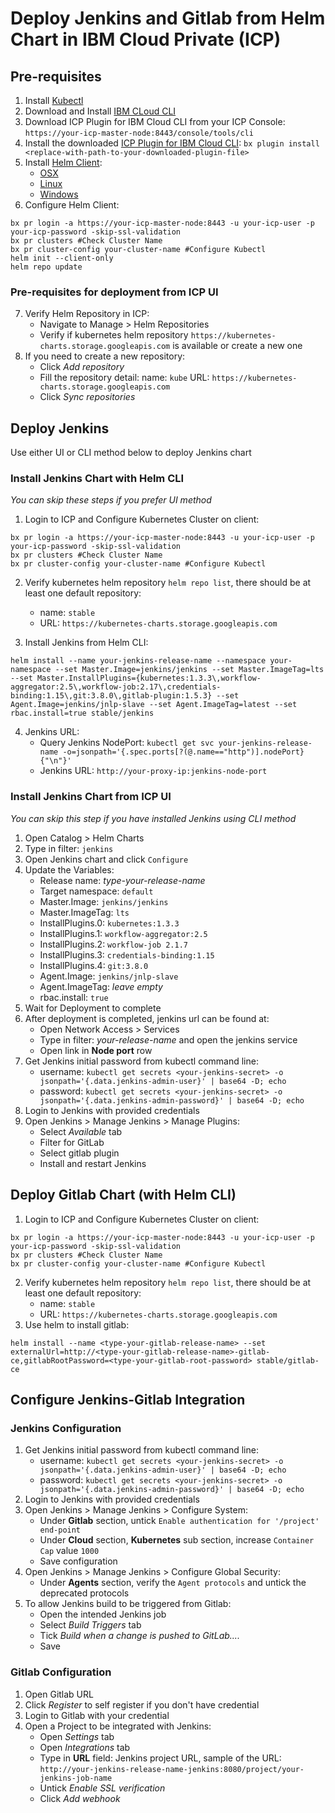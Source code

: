 # Deploy Jenkins and Gitlab from Helm Chart in IBM Cloud Private (ICP)
## Pre-requisites
1. Install [Kubectl](https://kubernetes.io/docs/tasks/tools/install-kubectl/)
2. Download and Install [IBM CLoud CLI](https://console.bluemix.net/docs/cli/reference/bluemix_cli/all_versions.html)
3. Download ICP Plugin for IBM Cloud CLI from your ICP Console: `https://your-icp-master-node:8443/console/tools/cli`
4. Install the downloaded [ICP Plugin for IBM Cloud CLI](https://www.ibm.com/support/knowledgecenter/SSBS6K_2.1.0/manage_cluster/install_cli.html):
`bx plugin install <replace-with-path-to-your-downloaded-plugin-file>`
5. Install [Helm Client](https://github.com/kubernetes/helm):
   - [OSX](https://kubernetes-helm.storage.googleapis.com/helm-v2.7.2-darwin-amd64.tar.gz)
   - [Linux](https://kubernetes-helm.storage.googleapis.com/helm-v2.7.2-linux-amd64.tar.gz)
   - [Windows](https://kubernetes-helm.storage.googleapis.com/helm-v2.7.2-windows-amd64.tar.gz)
6. Configure Helm Client:
```
bx pr login -a https://your-icp-master-node:8443 -u your-icp-user -p your-icp-password -skip-ssl-validation
bx pr clusters #Check Cluster Name
bx pr cluster-config your-cluster-name #Configure Kubectl
helm init --client-only
helm repo update
```
### Pre-requisites for deployment from ICP UI
7. Verify Helm Repository in ICP:
   - Navigate to Manage > Helm Repositories
   - Verify if kubernetes helm repository `https://kubernetes-charts.storage.googleapis.com` is available or create a new one
8. If you need to create a new repository:
   - Click *Add repository*
   - Fill the repository detail:
     name: `kube`
     URL: `https://kubernetes-charts.storage.googleapis.com`
   - Click *Sync repositories*
## Deploy Jenkins
Use either UI or CLI method below to deploy Jenkins chart
### Install Jenkins Chart with Helm CLI
*You can skip these steps if you prefer UI method*
1. Login to ICP and Configure Kubernetes Cluster on client:
```
bx pr login -a https://your-icp-master-node:8443 -u your-icp-user -p your-icp-password -skip-ssl-validation
bx pr clusters #Check Cluster Name
bx pr cluster-config your-cluster-name #Configure Kubectl
```
2. Verify kubernetes helm repository `helm repo list`, there should be at least one default repository:
   - name: `stable`
   - URL: `https://kubernetes-charts.storage.googleapis.com`

3. Install Jenkins from Helm CLI:
```
helm install --name your-jenkins-release-name --namespace your-namespace --set Master.Image=jenkins/jenkins --set Master.ImageTag=lts --set Master.InstallPlugins={kubernetes:1.3.3\,workflow-aggregator:2.5\,workflow-job:2.17\,credentials-binding:1.15\,git:3.8.0\,gitlab-plugin:1.5.3} --set Agent.Image=jenkins/jnlp-slave --set Agent.ImageTag=latest --set rbac.install=true stable/jenkins
```
4. Jenkins URL:
   - Query Jenkins NodePort: `kubectl get svc your-jenkins-release-name -o=jsonpath='{.spec.ports[?(@.name=="http")].nodePort}{"\n"}'`
   - Jenkins URL: `http://your-proxy-ip:jenkins-node-port`

### Install Jenkins Chart from ICP UI
*You can skip this step if you have installed Jenkins using CLI method*
1. Open Catalog > Helm Charts
2. Type in filter: `jenkins`
3. Open Jenkins chart and click `Configure`
4. Update the Variables:
   - Release name: *type-your-release-name*
   - Target namespace: `default`
   - Master.Image: `jenkins/jenkins`
   - Master.ImageTag: `lts`
   - InstallPlugins.0: `kubernetes:1.3.3`
   - InstallPlugins.1: `workflow-aggregator:2.5` 
   - InstallPlugins.2: `workflow-job 2.1.7` 
   - InstallPlugins.3: `credentials-binding:1.15`
   - InstallPlugins.4: `git:3.8.0`
   - Agent.Image: `jenkins/jnlp-slave`
   - Agent.ImageTag: *leave empty*
   - rbac.install: `true`
5. Wait for Deployment to complete
6. After deployment is completed, jenkins url can be found at:
   - Open Network Access > Services
   - Type in filter: *your-release-name* and open the jenkins service
   - Open link in **Node port** row
7. Get Jenkins initial password from kubectl command line:
   - username: `kubectl get secrets <your-jenkins-secret> -o jsonpath='{.data.jenkins-admin-user}' | base64 -D; echo`
   - password: `kubectl get secrets <your-jenkins-secret> -o jsonpath='{.data.jenkins-admin-password}' | base64 -D; echo`
8. Login to Jenkins with provided credentials
9. Open Jenkins > Manage Jenkins > Manage Plugins:
   - Select *Available* tab
   - Filter for GitLab
   - Select gitlab plugin
   - Install and restart Jenkins
## Deploy Gitlab Chart (with Helm CLI)
1. Login to ICP and Configure Kubernetes Cluster on client:
```
bx pr login -a https://your-icp-master-node:8443 -u your-icp-user -p your-icp-password -skip-ssl-validation
bx pr clusters #Check Cluster Name
bx pr cluster-config your-cluster-name #Configure Kubectl
```
2. Verify kubernetes helm repository `helm repo list`, there should be at least one default repository:
   - name: `stable`
   - URL: `https://kubernetes-charts.storage.googleapis.com`
3. Use helm to install gitlab:
```
helm install --name <type-your-gitlab-release-name> --set externalUrl=http://<type-your-gitlab-release-name>-gitlab-ce,gitlabRootPassword=<type-your-gitlab-root-password> stable/gitlab-ce
```
## Configure Jenkins-Gitlab Integration
### Jenkins Configuration
1. Get Jenkins initial password from kubectl command line:
   - username: `kubectl get secrets <your-jenkins-secret> -o jsonpath='{.data.jenkins-admin-user}' | base64 -D; echo`
   - password: `kubectl get secrets <your-jenkins-secret> -o jsonpath='{.data.jenkins-admin-password}' | base64 -D; echo`
2. Login to Jenkins with provided credentials   
3. Open Jenkins > Manage Jenkins > Configure System:
   - Under **Gitlab** section, untick `Enable authentication for '/project' end-point`
   - Under **Cloud** section, **Kubernetes** sub section, increase `Container Cap` value `1000`
   - Save configuration
4. Open Jenkins > Manage Jenkins > Configure Global Security:
   - Under **Agents** section, verify the `Agent protocols` and untick the deprecated protocols
5. To allow Jenkins build to be triggered from Gitlab:
   - Open the intended Jenkins job
   - Select *Build Triggers* tab
   - Tick *Build when a change is pushed to GitLab....*
   - Save
### Gitlab Configuration
1. Open Gitlab URL
2. Click *Register* to self register if you don't have credential
3. Login to Gitlab with your credential
4. Open a Project to be integrated with Jenkins:
   - Open *Settings* tab
   - Open *Integrations* tab
   - Type in **URL** field: Jenkins project URL, sample of the URL:
     `http://your-jenkins-release-name-jenkins:8080/project/your-jenkins-job-name`
   - Untick *Enable SSL verification*
   - Click *Add webhook*
